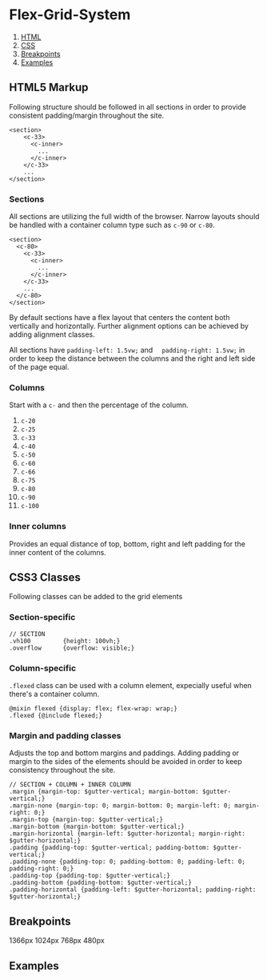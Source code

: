 # Flex-Grid-System
  1. [HTML](https://github.com/eddogan/Flex-Grid-System/blob/master/README.md#html5-markup)
  2. [CSS](https://github.com/eddogan/Flex-Grid-System/blob/master/README.md#css3-classes)
  3. [Breakpoints](https://github.com/eddogan/Flex-Grid-System/blob/master/README.md#breakpoints)
  4. [Examples](https://github.com/eddogan/Flex-Grid-System/blob/master/README.md#examples)

## HTML5 Markup
Following structure should be followed in all sections in order to provide consistent padding/margin throughout the site.

```
<section>
    <c-33>
      <c-inner>
        ...
      </c-inner>
    </c-33>
    ...
</section>
```

### Sections
All sections are utilizing the full width of the browser. Narrow layouts should be handled with a container column type such as `c-90` or `c-80`.
```
<section>
  <c-80>
    <c-33>
      <c-inner>
        ...
      </c-inner>
    </c-33>
    ...
  </c-80>
</section>
```
By default sections have a flex layout that centers the content both vertically and horizontally. Further alignment options can be achieved by adding alignment classes.

All sections have `padding-left: 1.5vw;` and `  padding-right: 1.5vw;` in order to keep the distance between the columns and the right and left side of the page equal. 

### Columns
Start with a `c-` and then the percentage of the column.  
  1. `c-20`
  2. `c-25`
  3. `c-33`
  4. `c-40`
  5. `c-50`
  6. `c-60`
  7. `c-66`
  8. `c-75`
  9. `c-80`
  10. `c-90`
  11. `c-100`

### Inner columns
Provides an equal distance of top, bottom, right and left padding for the inner content of the columns. 

## CSS3 Classes
Following classes can be added to the grid elements
### Section-specific 
```
// SECTION
.vh100         {height: 100vh;}
.overflow      {overflow: visible;}
```
### Column-specific
`.flexed` class can be used with a column element, expecially useful when there's a container column.

```
@mixin flexed {display: flex; flex-wrap: wrap;}
.flexed {@include flexed;}
```

### Margin and padding classes
Adjusts the top and bottom margins and paddings. Adding padding or margin to the sides of the elements should be avoided in order to keep consistency throughout the site. 
```
// SECTION + COLUMN + INNER COLUMN 
.margin {margin-top: $gutter-vertical; margin-bottom: $gutter-vertical;}
.margin-none {margin-top: 0; margin-bottom: 0; margin-left: 0; margin-right: 0;}
.margin-top {margin-top: $gutter-vertical;}
.margin-bottom {margin-bottom: $gutter-vertical;}
.margin-horizontal {margin-left: $gutter-horizontal; margin-right: $gutter-horizontal;}
.padding {padding-top: $gutter-vertical; padding-bottom: $gutter-vertical;}
.padding-none {padding-top: 0; padding-bottom: 0; padding-left: 0; padding-right: 0;}
.padding-top {padding-top: $gutter-vertical;}
.padding-bottom {padding-bottom: $gutter-vertical;}
.padding-horizontal {padding-left: $gutter-horizontal; padding-right: $gutter-horizontal;}
```

## Breakpoints
1366px 
1024px 
768px 
480px 

## Examples

